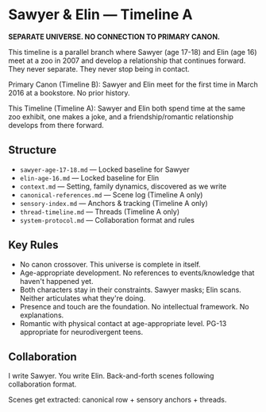 # Sawyer & Elin — Timeline A

**SEPARATE UNIVERSE. NO CONNECTION TO PRIMARY CANON.**

This timeline is a parallel branch where Sawyer (age 17-18) and Elin (age 16) meet at a zoo in 2007 and develop a relationship that continues forward. They never separate. They never stop being in contact.

Primary Canon (Timeline B): Sawyer and Elin meet for the first time in March 2016 at a bookstore. No prior history.

This Timeline (Timeline A): Sawyer and Elin both spend time at the same zoo exhibit, one makes a joke, and a friendship/romantic relationship develops from there forward.

## Structure

- `sawyer-age-17-18.md` — Locked baseline for Sawyer
- `elin-age-16.md` — Locked baseline for Elin
- `context.md` — Setting, family dynamics, discovered as we write
- `canonical-references.md` — Scene log (Timeline A only)
- `sensory-index.md` — Anchors & tracking (Timeline A only)
- `thread-timeline.md` — Threads (Timeline A only)
- `system-protocol.md` — Collaboration format and rules

## Key Rules

- No canon crossover. This universe is complete in itself.
- Age-appropriate development. No references to events/knowledge that haven't happened yet.
- Both characters stay in their constraints. Sawyer masks; Elin scans. Neither articulates what they're doing.
- Presence and touch are the foundation. No intellectual framework. No explanations.
- Romantic with physical contact at age-appropriate level. PG-13 appropriate for neurodivergent teens.

## Collaboration

I write Sawyer. You write Elin. Back-and-forth scenes following collaboration format.

Scenes get extracted: canonical row + sensory anchors + threads.
